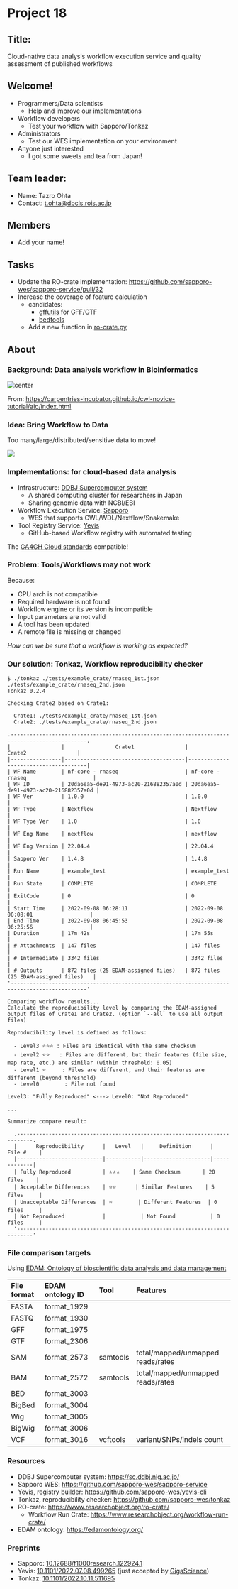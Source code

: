 # Project 18

## Title:

Cloud-native data analysis workflow execution service and quality assessment of published workflows

## Welcome!

- Programmers/Data scientists
  - Help and improve our implementations
- Workflow developers
  - Test your workflow with Sapporo/Tonkaz
- Administrators
  - Test our WES implementation on your environment
- Anyone just interested
  - I got some sweets and tea from Japan!

## Team leader:

 * Name: Tazro Ohta
 * Contact: t.ohta@dbcls.rois.ac.jp

## Members

- Add your name!

## Tasks

- Update the RO-crate implementation: https://github.com/sapporo-wes/sapporo-service/pull/32
- Increase the coverage of feature calculation
  - candidates:
    - [gffutils](https://gffutils.readthedocs.io/en/latest/) for GFF/GTF
    - [bedtools]()
  - Add a new function in [ro-crate.py](https://github.com/sapporo-wes/sapporo-service/blob/main/sapporo/ro_crate.py)

## About

### Background: Data analysis workflow in Bioinformatics

![center](https://carpentries-incubator.github.io/cwl-novice-tutorial/fig/Ep3_graph_answer.png)

From: https://carpentries-incubator.github.io/cwl-novice-tutorial/aio/index.html

### Idea: Bring Workflow to Data

Too many/large/distributed/sensitive data to move!

![](images/bhmena-wes.png)

### Implementations: for cloud-based data analysis

- Infrastructure: [DDBJ Supercomputer system](https://sc.ddbj.nig.ac.jp)
  - A shared computing cluster for researchers in Japan
  - Sharing genomic data with NCBI/EBI
- Workflow Execution Service: [Sapporo](https://github.com/sapporo-wes/sapporo-service)
  - WES that supports CWL/WDL/Nextflow/Snakemake
- Tool Registry Service: [Yevis](https://github.com/sapporo-wes/yevis-cli)
  - GitHub-based Workflow registry with automated testing

The [GA4GH Cloud standards](https://ga4gh-cloud.github.io/) compatible!

### Problem: Tools/Workflows may not work

Because:

- CPU arch is not compatible
- Required hardware is not found
- Workflow engine or its version is incompatible
- Input parameters are not valid
- A tool has been updated
- A remote file is missing or changed

*How can we be sure that a workflow is working as expected?*

### Our solution: Tonkaz, Workflow reproducibility checker

```
$ ./tonkaz ./tests/example_crate/rnaseq_1st.json ./tests/example_crate/rnaseq_2nd.json
Tonkaz 0.2.4

Checking Crate2 based on Crate1:

  Crate1: ./tests/example_crate/rnaseq_1st.json
  Crate2: ./tests/example_crate/rnaseq_2nd.json

.----------------------------------------------------------------------------------------------.
|                |                Crate1                |                Crate2                |
|----------------|--------------------------------------|--------------------------------------|
| WF Name        | nf-core - rnaseq                     | nf-core - rnaseq                     |
| WF ID          | 20da6ea5-de91-4973-ac20-216882357a0d | 20da6ea5-de91-4973-ac20-216882357a0d |
| WF Ver         | 1.0.0                                | 1.0.0                                |
| WF Type        | Nextflow                             | Nextflow                             |
| WF Type Ver    | 1.0                                  | 1.0                                  |
| WF Eng Name    | nextflow                             | nextflow                             |
| WF Eng Version | 22.04.4                              | 22.04.4                              |
| Sapporo Ver    | 1.4.8                                | 1.4.8                                |
| Run Name       | example_test                         | example_test                         |
| Run State      | COMPLETE                             | COMPLETE                             |
| ExitCode       | 0                                    | 0                                    |
| Start Time     | 2022-09-08 06:28:11                  | 2022-09-08 06:08:01                  |
| End Time       | 2022-09-08 06:45:53                  | 2022-09-08 06:25:56                  |
| Duration       | 17m 42s                              | 17m 55s                              |
| # Attachments  | 147 files                            | 147 files                            |
| # Intermediate | 3342 files                           | 3342 files                           |
| # Outputs      | 872 files (25 EDAM-assigned files)   | 872 files (25 EDAM-assigned files)   |
'----------------------------------------------------------------------------------------------'

Comparing workflow results...
Calculate the reproducibility level by comparing the EDAM-assigned output files of Crate1 and Crate2. (option `--all` to use all output files)

Reproducibility level is defined as follows:

  - Level3 ⭐⭐⭐ : Files are identical with the same checksum
  - Level2 ⭐⭐   : Files are different, but their features (file size, map rate, etc.) are similar (within threshold: 0.05)
  - Level1 ⭐     : Files are different, and their features are different (beyond threshold)
  - Level0        : File not found

Level3: "Fully Reproduced" <---> Level0: "Not Reproduced"

...

Summarize compare result:

  .---------------------------------------------------------------------------.
  |      Reproducibility      |   Level   |     Definition      |   File #    |
  |---------------------------|-----------|---------------------|-------------|
  | Fully Reproduced          | ⭐⭐⭐    | Same Checksum       | 20 files    |
  | Acceptable Differences    | ⭐⭐      | Similar Features    | 5 files     |
  | Unacceptable Differences  | ⭐        | Different Features  | 0 files     |
  | Not Reproduced            |           | Not Found           | 0 files     |
  '---------------------------------------------------------------------------'
```

### File comparison targets

Using [EDAM: Ontology of bioscientific data analysis and data management](https://edamontology.org/)

|File format|EDAM ontology ID|Tool|Features|
|:-|:-|:-|:-|
|FASTA|format_1929|||
|FASTQ|format_1930|||
|GFF|format_1975|||
|GTF|format_2306|||
|SAM|format_2573|samtools|total/mapped/unmapped reads/rates|
|BAM|format_2572|samtools|total/mapped/unmapped reads/rates|
|BED|format_3003|||
|BigBed|format_3004|||
|Wig|format_3005|||
|BigWig|format_3006|||
|VCF|format_3016|vcftools|variant/SNPs/indels count|


### Resources

- DDBJ Supercomputer system: https://sc.ddbj.nig.ac.jp/
- Sapporo WES: https://github.com/sapporo-wes/sapporo-service
- Yevis, registry builder: https://github.com/sapporo-wes/yevis-cli
- Tonkaz, reproducibility checker: https://github.com/sapporo-wes/tonkaz
- RO-crate: https://www.researchobject.org/ro-crate/
  - Workflow Run Crate: https://www.researchobject.org/workflow-run-crate/
- EDAM ontology: https://edamontology.org/

### Preprints

- Sapporo: [10.12688/f1000research.122924.1](https://doi.org/10.12688/f1000research.122924.1)
- Yevis: [10.1101/2022.07.08.499265](https://doi.org/10.1101/2022.07.08.499265) (just accepted by [GigaScience](https://academic.oup.com/gigascience))
- Tonkaz: [10.1101/2022.10.11.511695](https://doi.org/10.1101/2022.10.11.511695)